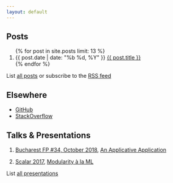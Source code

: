 ```yaml
---
layout: default
---
```


<section class="posts">
  <h2>Posts</h2>
  <ol>
    {% for post in site.posts limit: 13 %}
      <li>
        <time title="{{ post.date }}" pubdate="{{ post.date }}">{{ post.date | date: "%b %d, %Y" }}</time>
        <a href="{{ post.url | prepend: site.baseurl }}">{{ post.title }}</a>
      </li>
    {% endfor %}
  </ol>
  <div class="related">List <a href="{{ 'posts.html' | prepend: site.baseurl }}">all posts</a> or subscribe to the <a href="{{ 'feed.xml' | prepend: site.baseurl }}" class="feed">RSS feed</a></div>
</section>

<section class="online">
  <h2>Elsewhere</h2>
  <ul>
    <li><a href="https://github.com/igstan">GitHub</a></li>
    <li><a href="https://stackoverflow.com/users/58808/ionut-g-stan">StackOverflow</a></li>
  </ul>
</section>

<section class="talks">
  <h2>Talks &amp; Presentations</h2>
  <ol>
    <li>
      <p>
        <a href="http://scalar-conf.com/">Bucharest FP #34, October 2018</a>,
        <a href="http://static.igstan.ro/an-applicative-application.pdf">An Applicative Application</a>
      </p>
      <script async class="speakerdeck-embed" data-id="947c19460d964aff9d046d9691a277c4" data-ratio="1.33333333333333" src="//speakerdeck.com/assets/embed.js"></script>
    </li>
    <li>
      <p>
        <a href="http://iasi.codecamp.ro/">Scalar 2017</a>,
        <a href="http://static.igstan.ro/modularity-a-la-ml.pdf">Modularity à la ML</a>
      </p>
      <script async class="speakerdeck-embed" data-id="467810402fbf4347a7d9c118963fa623" data-ratio="1.33333333333333" src="//speakerdeck.com/assets/embed.js"></script>
    </li>
  </ol>
  <div class="related">List <a href="{{ 'talks.html' | prepend: site.baseurl }}">all presentations</a></div>
</section>
